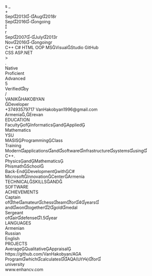 <div id="page-container">
<div id="pf1" class="pf w0 h0" data-page-no="1"><div class="pc pc1 w0 h0 opened"><img class="bi x0 y0 w0 h0" alt="" src="bg1.png"><div class="t m0 x1 h1 y1 ff1 fs0 fc0 sc0 ls0 ws0">s<span class="_ _0"> </span>_</div><div class="t m0 x1 h1 y2 ff1 fs0 fc0 sc0 ls0 ws0">+</div><div class="t m0 x2 h1 y3 ff2 fs1 fc1 sc0 ls0 ws0">Sep201<span class="_ _1"></span>3-Aug2<span class="_ _1"></span>018<span class="_ _2"></span><span class="ff1 fs0 fc2">r</span></div><div class="t m0 x2 h2 y4 ff2 fs1 fc1 sc0 ls0 ws0">Sep201<span class="_ _1"></span>6-ongo<span class="_ _1"></span>ing</div><div class="c x1 y5 w1 h3"><div class="t m0 x0 h4 y6 ff1 fs1 fc3 sc0 ls0 ws0"></div></div><div class="t m0 x1 h1 y4 ff1 fs0 fc2 sc0 ls0 ws0">r</div><div class="t m0 x2 h1 y7 ff2 fs1 fc1 sc0 ls0 ws0">Sep200<span class="_ _1"></span>7-July2<span class="_ _1"></span>013<span class="_ _3"></span><span class="ff1 fs0 fc2">r</span></div><div class="t m0 x2 h1 y8 ff2 fs1 fc1 sc0 ls0 ws0">Nov201<span class="_ _1"></span>6-ongo<span class="_ _1"></span>ing<span class="_ _4"></span><span class="ff1 fs0 fc2">r</span></div><div class="t m0 x3 h5 y9 ff3 fs2 fc4 sc0 ls0 ws0">C++<span class="_ _5"> </span>C#<span class="_ _5"> </span>HTML<span class="_ _6"> </span>OOP<span class="_ _6"> </span>MSVisu<span class="_ _1"></span>alStu<span class="_ _1"></span>dio<span class="_ _6"> </span>GitHub</div><div class="t m0 x3 h5 ya ff3 fs2 fc4 sc0 ls0 ws0">CSS<span class="_ _7"> </span>ASP.N<span class="_ _1"></span>ET</div><div class="t m0 x4 h6 yb ff1 fs3 fc0 sc0 ls0 ws0">&gt;</div><div class="t m0 x4 h6 yc ff1 fs3 fc0 sc0 ls0 ws0">.</div><div class="t m0 x5 h7 yd ff2 fs4 fc5 sc0 ls0 ws0">Native</div><div class="t m0 x6 h7 ye ff2 fs4 fc5 sc0 ls0 ws0">Profici<span class="_ _1"></span>ent</div><div class="t m0 x7 h7 yf ff2 fs4 fc5 sc0 ls0 ws0">Advanc<span class="_ _1"></span>ed</div><div class="t m0 x4 h1 y10 ff1 fs0 fc2 sc0 ls0 ws0">5</div><div class="t m0 x8 h2 y11 ff2 fs1 fc1 sc0 ls0 ws0">Verified<span class="_ _1"></span>by</div><div class="t m0 x9 h8 y12 ff1 fs5 fc1 sc0 ls0 ws0">/</div><div class="t m0 x1 h9 y13 ff4 fs6 fc4 sc0 ls0 ws0">VA<span class="_ _1"></span>N<span class="_ _1"></span>I<span class="_ _1"></span>K<span class="_ _1"></span>H<span class="_ _1"></span>A<span class="_ _1"></span>KO<span class="_ _1"></span>B<span class="_ _1"></span>Y<span class="_ _1"></span>A<span class="_ _1"></span>N</div><div class="t m0 x1 ha y14 ff4 fs7 fc0 sc0 ls0 ws0">Dev<span class="_ _1"></span>elop<span class="_ _1"></span>er</div><div class="t m0 x2 hb y1 ff3 fs0 fc1 sc0 ls0 ws0">+3749<span class="_ _1"></span>35797<span class="_ _1"></span>17<span class="_ _8"> </span>VanHa<span class="_ _1"></span>kobya<span class="_ _1"></span>n1996<span class="_ _1"></span>@gma<span class="_ _1"></span>il.com</div><div class="t m0 x2 hb y2 ff3 fs0 fc1 sc0 ls0 ws0">Armen<span class="_ _1"></span>ia,Ere<span class="_ _1"></span>van</div><div class="t m0 x1 hc y15 ff4 fs8 fc4 sc0 ls0 ws0">EDU<span class="_ _1"></span>C<span class="_ _1"></span>AT<span class="_ _1"></span>IO<span class="_ _1"></span>N</div><div class="t m0 x1 hd y16 ff5 fs7 fc4 sc0 ls0 ws0">Facu<span class="_ _1"></span>ltyo<span class="_ _1"></span>fIn<span class="_ _1"></span>form<span class="_ _1"></span>atic<span class="_ _1"></span>san<span class="_ _1"></span>dAp<span class="_ _1"></span>plie<span class="_ _1"></span>d</div><div class="t m0 x1 hd y17 ff5 fs7 fc4 sc0 ls0 ws0">Mat<span class="_ _1"></span>hem<span class="_ _1"></span>atics</div><div class="t m0 x1 he y18 ff3 fs9 fc0 sc0 ls0 ws0">YSU</div><div class="t m0 x1 hd y19 ff5 fs7 fc4 sc0 ls0 ws0">MA<span class="_ _1"></span>SIS<span class="_ _1"></span>Pro<span class="_ _1"></span>gram<span class="_ _1"></span>min<span class="_ _1"></span>gCl<span class="_ _1"></span>ass</div><div class="t m0 x1 he y1a ff3 fs9 fc0 sc0 ls0 ws0">Train<span class="_ _1"></span>ing</div><div class="c xa y5 w2 h3"><div class="t m0 x0 h7 y1b ff2 fs4 fc1 sc0 ls0 ws0">Moder<span class="_ _1"></span>nappli<span class="_ _1"></span>cations<span class="_ _1"></span>andso<span class="_ _1"></span>ftware<span class="_ _1"></span>infrast<span class="_ _1"></span>ructur<span class="_ _1"></span>esystem<span class="_ _1"></span>susin<span class="_ _1"></span>g</div><div class="t m0 x0 h7 y1c ff2 fs4 fc1 sc0 ls0 ws0">C++.</div></div><div class="t m0 x1 hd y1d ff5 fs7 fc4 sc0 ls0 ws0">Phys<span class="_ _1"></span>icsa<span class="_ _1"></span>ndM<span class="_ _1"></span>athe<span class="_ _1"></span>ma<span class="_ _1"></span>tics</div><div class="t m0 x1 he y1e ff3 fs9 fc0 sc0 ls0 ws0">Phism<span class="_ _1"></span>athS<span class="_ _1"></span>choo<span class="_ _1"></span>l</div><div class="t m0 x1 hd y1f ff5 fs7 fc4 sc0 ls0 ws0">Back<span class="_ _1"></span>-En<span class="_ _1"></span>dDe<span class="_ _1"></span>velo<span class="_ _1"></span>pm<span class="_ _1"></span>entw<span class="_ _1"></span>ith<span class="_ _1"></span>C#</div><div class="t m0 x1 he y20 ff3 fs9 fc0 sc0 ls0 ws0">Micro<span class="_ _1"></span>soft<span class="_ _1"></span>Innov<span class="_ _1"></span>ation<span class="_ _1"></span>Cen<span class="_ _1"></span>terAr<span class="_ _1"></span>men<span class="_ _1"></span>ia</div><div class="t m0 x1 hc y21 ff4 fs8 fc4 sc0 ls0 ws0">TEC<span class="_ _1"></span>H<span class="_ _1"></span>NI<span class="_ _1"></span>CA<span class="_ _1"></span>LS<span class="_ _1"></span>KI<span class="_ _1"></span>LLS<span class="_ _1"></span>A<span class="_ _1"></span>ND<span class="_ _1"></span></div><div class="t m0 x1 hc y22 ff4 fs8 fc4 sc0 ls0 ws0">SO<span class="_ _1"></span>FT<span class="_ _1"></span>W<span class="_ _1"></span>AR<span class="_ _1"></span>E</div><div class="t m0 x4 hc y15 ff4 fs8 fc4 sc0 ls0 ws0">AC<span class="_ _1"></span>HI<span class="_ _1"></span>EV<span class="_ _1"></span>EM<span class="_ _1"></span>EN<span class="_ _1"></span>TS</div><div class="t m0 xb he y23 ff3 fs9 fc4 sc0 ls0 ws0">Capta<span class="_ _1"></span>in</div><div class="t m0 xc h7 y24 ff2 fs4 fc1 sc0 ls0 ws0">ofthea<span class="_ _1"></span>mateu<span class="_ _1"></span>rchess<span class="_ _1"></span>teamf<span class="_ _1"></span>or4ye<span class="_ _1"></span>ars</div><div class="t m0 xc h7 y25 ff2 fs4 fc1 sc0 ls0 ws0">andwo<span class="_ _1"></span>ntoge<span class="_ _1"></span>ther2<span class="_ _1"></span>goldm<span class="_ _1"></span>edal</div><div class="t m0 xb he y26 ff3 fs9 fc4 sc0 ls0 ws0">Serge<span class="_ _1"></span>ant</div><div class="t m0 xc h7 y27 ff2 fs4 fc1 sc0 ls0 ws0">ofaird<span class="_ _1"></span>efense<span class="_ _1"></span>1.5yea<span class="_ _1"></span>r</div><div class="t m0 x4 hc y28 ff4 fs8 fc4 sc0 ls0 ws0">LA<span class="_ _1"></span>NG<span class="_ _1"></span>UA<span class="_ _1"></span>GE<span class="_ _1"></span>S</div><div class="t m0 x4 he y29 ff3 fs9 fc4 sc0 ls0 ws0">Arme<span class="_ _1"></span>nian</div><div class="t m0 x4 he y2a ff3 fs9 fc4 sc0 ls0 ws0">Russi<span class="_ _1"></span>an</div><div class="t m0 x4 he y1f ff3 fs9 fc4 sc0 ls0 ws0">Englis<span class="_ _1"></span>h</div><div class="t m0 x4 hc y2b ff4 fs8 fc4 sc0 ls0 ws0">PR<span class="_ _1"></span>OJ<span class="_ _1"></span>ECT<span class="_ _1"></span>S</div><div class="t m0 x4 hd y2c ff5 fs7 fc4 sc0 ls0 ws0">Ave<span class="_ _1"></span>rage<span class="_ _1"></span>Qu<span class="_ _1"></span>alita<span class="_ _1"></span>tive<span class="_ _1"></span>App<span class="_ _1"></span>raisa<span class="_ _1"></span>l</div><div class="t m0 xd h2 y10 ff2 fs1 fc4 sc0 ls0 ws0">https://<span class="_ _1"></span>github.c<span class="_ _1"></span>om/Va<span class="_ _1"></span>nHakob<span class="_ _1"></span>yan/AG<span class="_ _1"></span>A</div><div class="t m0 x4 h7 y2d ff2 fs4 fc1 sc0 ls0 ws0">Progra<span class="_ _1"></span>mwhic<span class="_ _1"></span>hcalc<span class="_ _1"></span>ulates<span class="_ _1"></span>AQA(<span class="ff6">Մ<span class="_ _1"></span>ՈԳ</span>)fo<span class="_ _1"></span>r</div><div class="t m0 x4 h7 y2e ff2 fs4 fc1 sc0 ls0 ws0">univers<span class="_ _1"></span>ity</div><div class="t m0 xe h2 y11 ff2 fs1 fc1 sc0 ls0 ws0">www.en<span class="_ _1"></span>hancv.c<span class="_ _1"></span>om</div><div class="d m1" style="border-style:none;position:absolute;left:76.000000px;bottom:927.000000px;width:128.000000px;height:18.000000px;background-color:rgba(255,255,255,0.000001);"></div><div class="d m1" style="border-style:none;position:absolute;left:76.000000px;bottom:822.000000px;width:122.000000px;height:18.000000px;background-color:rgba(255,255,255,0.000001);"></div><div class="d m1" style="border-style:none;position:absolute;left:76.000000px;bottom:678.000000px;width:126.000000px;height:18.000000px;background-color:rgba(255,255,255,0.000001);"></div><div class="d m1" style="border-style:none;position:absolute;left:76.000000px;bottom:573.000000px;width:123.000000px;height:18.000000px;background-color:rgba(255,255,255,0.000001);"></div><a class="l" href="mailto:VanHakobyan1996@gmail.com"><div class="d m1" style="border-style:none;position:absolute;left:381.000000px;bottom:1141.000000px;width:266.000000px;height:17.000000px;background-color:rgba(255,255,255,0.000001);"></div></a><a class="l" href="https://github.com/VanHakobyan/AGA"><div class="d m1" style="border-style:none;position:absolute;left:583.000000px;bottom:457.000000px;width:276.000000px;height:16.000000px;background-color:rgba(255,255,255,0.000001);"></div></a></div><div class="pi" data-data="{&quot;ctm&quot;:[1.000000,0.000000,0.000000,1.000000,0.000000,0.000000]}"></div></div>
</div>
